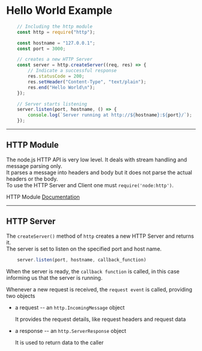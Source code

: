 # Hello World Example

```js
    // Including the http module
    const http = require("http");

    const hostname = "127.0.0.1";
    const port = 3000;

    // creates a new HTTP Server
    const server = http.createServer((req, res) => {
        // Indicate a successful response
        res.statusCode = 200;
        res.setHeader("Content-Type", "text/plain");
        res.end("Hello World\n");
    });

    // Server starts listening
    server.listen(port, hostname, () => {
        console.log(`Server running at http://${hostname}:${port}/`);
    });
```

------
## HTTP Module

The node.js HTTP API is very low level. It deals with stream handling and message parsing only.  
It parses a message into headers and body but it does not parse the actual headers or the body.  
To use the HTTP Server and Client one must `require('node:http')`.  

HTTP Module [Documentation](https://nodejs.org/api/http.html)

------
## HTTP Server

The `createServer()` method of `http` creates a new HTTP Server and returns it.  
The server is set to listen on the specified port and host name.  
```js
    server.listen(port, hostname, callback_function)
```
When the server is ready, the `callback function` is called, in this case informing us that the server is running.  

Whenever a new request is received, the `request event` is called, providing two objects
- a request -- an `http.IncomingMessage` object  
    
    It provides the request details, like request headers and request data
- a response -- an `http.ServerResponse` object 
 
    It is used to return data to the caller